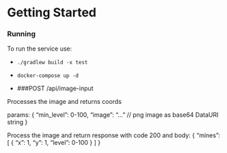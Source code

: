# Getting Started

### Running

To run the service use:

* `./gradlew build -x test`

* `docker-compose up -d`

* ###POST /api/image-input

Processes the image and returns coords


params:
{
“min_level”: 0-100,
“image”: “...” //  png image as base64 DataURI string
}

Process the image and return response with code 200 and body:
{
“mines”: [ {
“x”: 1,
“y”: 1,
“level”: 0-100  }  ]  }

